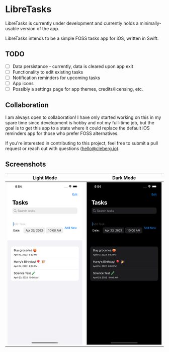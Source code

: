 # LibreTasks

LibreTasks is currently under development and currently holds a 
minimally-usable version of the app.

LibreTasks intends to be a simple FOSS tasks app for iOS, written in 
Swift.

## TODO

- [ ] Data persistance - currently, data is cleared upon app exit
- [ ] Functionality to edit existing tasks
- [ ] Notification reminders for upcoming tasks
- [ ] App icons
- [ ] Possibly a settings page for app themes, credits/licensing, etc.

## Collaboration

I am always open to collaboration! I have only started working on this in 
my spare time since development is hobby and not my full-time job, but 
the goal is to get this app to a state where it could replace the default 
iOS reminders app for those who prefer FOSS alternatives.

If you're interested in contributing to this project, feel free to submit 
a pull request or reach out with 
questions ([hello@cleberg.io](mailto:hello@cleberg.io)).

## Screenshots

| Light Mode                                   | Dark Mode                                  |
|----------------------------------------------|--------------------------------------------|
| ![Light Mode](Screenshots/preview_light.png) | ![Dark Mode](Screenshots/preview_dark.png) |
